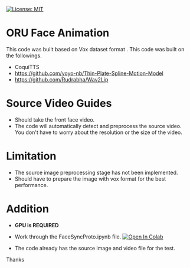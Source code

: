 [![License: MIT](https://img.shields.io/badge/License-MIT-yellow.svg)](LICENSE)

# ORU Face Animation
This code was built based on Vox dataset format .
This code was built on the followings.
- CoquiTTS
- https://github.com/yoyo-nb/Thin-Plate-Spline-Motion-Model
- https://github.com/Rudrabha/Wav2Lip

# Source Video Guides
- Should take the front face video.
- The code will automatically detect and preprocess the source video. You don't have to worry about the resolution or the size of the video.

# Limitation
- The source image preprocessing stage has not been implemented.
- Should have to prepare the image with vox format for the best performance.

# Addition
- **GPU is REQUIRED**
- Work through the FaceSyncProto.ipynb file. [![Open In Colab](https://colab.research.google.com/assets/colab-badge.svg)](https://colab.research.google.com/drive/1RKT-s7H3uMLhQWFSwEVbXrG7r0FZlK8f?usp=sharing) 

- The code already has the source image and video file for the test.


Thanks